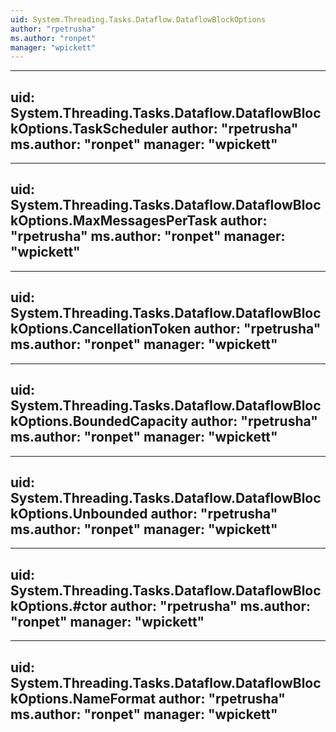 ```yaml
---
uid: System.Threading.Tasks.Dataflow.DataflowBlockOptions
author: "rpetrusha"
ms.author: "ronpet"
manager: "wpickett"
---
```


---
uid: System.Threading.Tasks.Dataflow.DataflowBlockOptions.TaskScheduler
author: "rpetrusha"
ms.author: "ronpet"
manager: "wpickett"
---

---
uid: System.Threading.Tasks.Dataflow.DataflowBlockOptions.MaxMessagesPerTask
author: "rpetrusha"
ms.author: "ronpet"
manager: "wpickett"
---

---
uid: System.Threading.Tasks.Dataflow.DataflowBlockOptions.CancellationToken
author: "rpetrusha"
ms.author: "ronpet"
manager: "wpickett"
---

---
uid: System.Threading.Tasks.Dataflow.DataflowBlockOptions.BoundedCapacity
author: "rpetrusha"
ms.author: "ronpet"
manager: "wpickett"
---

---
uid: System.Threading.Tasks.Dataflow.DataflowBlockOptions.Unbounded
author: "rpetrusha"
ms.author: "ronpet"
manager: "wpickett"
---

---
uid: System.Threading.Tasks.Dataflow.DataflowBlockOptions.#ctor
author: "rpetrusha"
ms.author: "ronpet"
manager: "wpickett"
---

---
uid: System.Threading.Tasks.Dataflow.DataflowBlockOptions.NameFormat
author: "rpetrusha"
ms.author: "ronpet"
manager: "wpickett"
---
